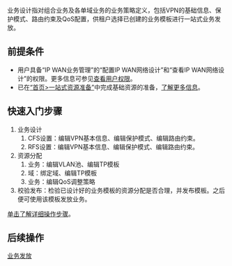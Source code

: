 业务设计指对组合业务及各单域业务的业务策略定义，包括VPN的基础信息、保护模式、路由约束及QoS配置，供租户选择已创建的业务模板进行一站式业务发放。

## 前提条件
- 用户具备“IP WAN业务管理”的“配置IP WAN网络设计”和“查看IP WAN网络设计”的权限。更多信息可参见[查看用户权限](https://100.100.183.196:31943/hedex/infoCenterHome.html "")。
- 已在[“首页>一站式资源准备”](https://100.100.183.196:31943/hedex/infoCenterHome.html "")中完成基础资源的准备，[了解更多信息](https://100.100.183.196:31943/hedex/infoCenterHome.html "")。

## 快速入门步骤
1. 业务设计
    1. CFS设置：编辑VPN基本信息、编辑保护模式、编辑路由约束。
    2. RFS设置：编辑VPN基本信息、编辑保护模式、编辑路由约束。
2. 资源分配
    1. 业务：编辑VLAN池、编辑TP模板 
    2. 域：绑定域、编辑TP模板 
    3. 业务：编辑QoS调整策略
3. 校验发布：检验已设计好的业务模板的资源分配是否合理，并发布模板。之后便可使用该模板发放业务。

[单击了解详细操作步骤](https://100.100.183.196:31943/hedex/infoCenterHome.html "")。

## 后续操作
[业务发放](https://100.100.183.196:31943/hedex/infoCenterHome.html "")
